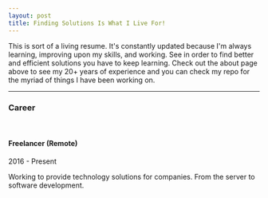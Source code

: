 ```yaml
---
layout: post
title: Finding Solutions Is What I Live For!
---
```


This is sort of a living resume. It's constantly updated because I'm always learning, improving upon my skills, and working.
See in order to find better and efficient solutions you have to keep learning. Check out the about page above to see
my 20+ years of experience and you can check my repo for the myriad of things I have been working on.

-----------------------------------------------------------------
<h3>Career</h3>
<br>
<h4>Freelancer (Remote)</h4>
<p>2016 - Present</p>
<p>Working to provide technology solutions for companies. From the server to software development.<br>
  
